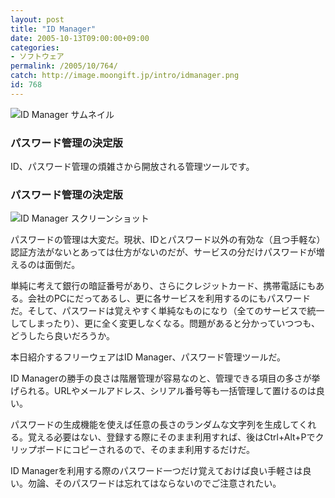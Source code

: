 ```yaml
---
layout: post
title: "ID Manager"
date: 2005-10-13T09:00:00+09:00
categories:
- ソフトウェア
permalink: /2005/10/764/
catch: http://image.moongift.jp/intro/idmanager.png
id: 768
---
```

 ![ID Manager サムネイル](http://image.moongift.jp/intro/idmanager.s.png "ID Manager サムネイル")
  

### パスワード管理の決定版
  
ID、パスワード管理の煩雑さから開放される管理ツールです。  
<!--more-->  

### パスワード管理の決定版
  

![ID Manager スクリーンショット](http://image.moongift.jp/intro/idmanager.png "ID Manager スクリーンショット")

  

パスワードの管理は大変だ。現状、IDとパスワード以外の有効な（且つ手軽な）認証方法がないとあっては仕方がないのだが、サービスの分だけパスワードが増えるのは面倒だ。

  

単純に考えて銀行の暗証番号があり、さらにクレジットカード、携帯電話にもある。会社のPCにだってあるし、更に各サービスを利用するのにもパスワードだ。そして、パスワードは覚えやすく単純なものになり（全てのサービスで統一してしまったり）、更に全く変更しなくなる。問題があると分かっていつつも、どうしたら良いだろうか。

  

本日紹介するフリーウェアはID Manager、パスワード管理ツールだ。

  

ID Managerの勝手の良さは階層管理が容易なのと、管理できる項目の多さが挙げられる。URLやメールアドレス、シリアル番号等も一括管理して置けるのは良い。

  

パスワードの生成機能を使えば任意の長さのランダムな文字列を生成してくれる。覚える必要はない、登録する際にそのまま利用すれば、後はCtrl+Alt+Pでクリップボードにコピーされるので、そのまま利用するだけだ。

  

ID Managerを利用する際のパスワード一つだけ覚えておけば良い手軽さは良い。勿論、そのパスワードは忘れてはならないのでご注意されたい。

